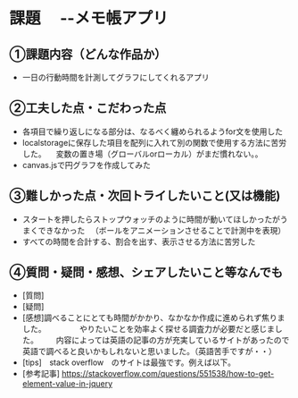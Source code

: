 # 課題　 --メモ帳アプリ

## ①課題内容（どんな作品か）
- 一日の行動時間を計測してグラフにしてくれるアプリ

## ②工夫した点・こだわった点
- 各項目で繰り返しになる部分は、なるべく纏められるようfor文を使用した
- localstorageに保存した項目を配列に入れて別の関数で使用する方法に苦労した。
　変数の置き場（グローバルorローカル）がまだ慣れない。。
- canvas.jsで円グラフを作成してみた

## ③難しかった点・次回トライしたいこと(又は機能)
- スタートを押したらストップウォッチのように時間が動いてほしかったがうまくできなかった
　（ボールをアニメーションさせることで計測中を表現）
- すべての時間を合計する、割合を出す、表示させる方法に苦労した

## ④質問・疑問・感想、シェアしたいこと等なんでも
- [質問]
- [疑問]
- [感想]調べることにとても時間がかかり、なかなか作成に進められず焦りました。
　　　　やりたいことを効率よく探せる調査力が必要だと感じました。
    　　内容によっては英語の記事の方が充実しているサイトがあったので英語で調べると良いかもしれないと思いました。（英語苦手ですが・・）
- [tips]　stack overflow　のサイトは最強です。例えば以下。
- [参考記事] https://stackoverflow.com/questions/551538/how-to-get-element-value-in-jquery
